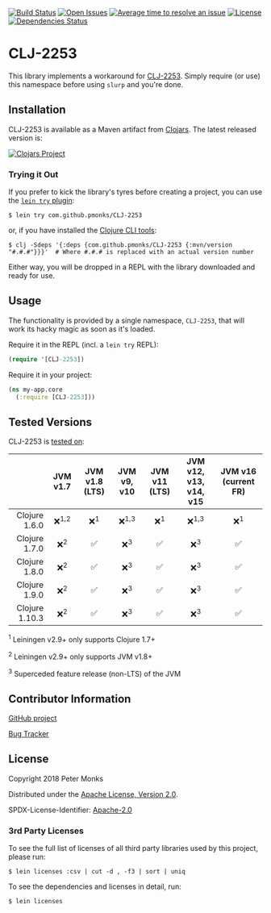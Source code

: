 [![Build Status](https://travis-ci.com/com.github.pmonks/CLJ-2253.svg?branch=master)](https://travis-ci.com/com.github.pmonks/CLJ-2253)
[![Open Issues](https://img.shields.io/github/issues/com.github.pmonks/CLJ-2253.svg)](https://github.com/pmonks/CLJ-2253/issues)
[![Average time to resolve an issue](http://isitmaintained.com/badge/resolution/com.github.pmonks/CLJ-2253.svg)](http://isitmaintained.com/project/com.github.pmonks/CLJ-2253 "Average time to resolve an issue")
[![License](https://img.shields.io/github/license/com.github.pmonks/CLJ-2253.svg)](https://github.com/pmonks/CLJ-2253/blob/master/LICENSE)
[![Dependencies Status](https://versions.deps.co/com.github.pmonks/CLJ-2253/status.svg)](https://versions.deps.co/com.github.pmonks/CLJ-2253)

# CLJ-2253

This library implements a workaround for [CLJ-2253](https://dev.clojure.org/jira/browse/CLJ-2253).  Simply require (or use) this namespace before using `slurp` and you're done.

## Installation

CLJ-2253 is available as a Maven artifact from [Clojars](https://clojars.org/com.github.pmonks/CLJ-2253).  The latest released version is:

[![Clojars Project](https://img.shields.io/clojars/v/com.github.pmonks/CLJ-2253.svg)](https://clojars.org/com.github.pmonks/CLJ-2253)

### Trying it Out
If you prefer to kick the library's tyres before creating a project, you can use the [`lein try` plugin](https://github.com/rkneufeld/lein-try):

```shell
$ lein try com.github.pmonks/CLJ-2253
```

or, if you have installed the [Clojure CLI tools](https://clojure.org/guides/getting_started#_clojure_installer_and_cli_tools):

```shell
$ clj -Sdeps '{:deps {com.github.pmonks/CLJ-2253 {:mvn/version "#.#.#"}}}'  # Where #.#.# is replaced with an actual version number
```

Either way, you will be dropped in a REPL with the library downloaded and ready for use.

## Usage

The functionality is provided by a single namespace, `CLJ-2253`, that will work its hacky magic as soon as it's loaded.

Require it in the REPL (incl. a `lein try` REPL):

```clojure
(require '[CLJ-2253])
```

Require it in your project:

```clojure
(ns my-app.core
  (:require [CLJ-2253]))
```

## Tested Versions

CLJ-2253 is [tested on](https://travis-ci.com/com.github.pmonks/CLJ-2253):

|                | JVM v1.7         | JVM v1.8 (LTS) | JVM v9, v10       | JVM v11 (LTS)  | JVM v12, v13, v14, v15 | JVM v16 (current FR) |
|           ---: |  :---:           |  :---:          |  :---:           |  :---:         |  :---:                 |  :---:               |
| Clojure 1.6.0  | ❌<sup>1,2</sup> | ❌<sup>1</sup> | ❌<sup>1,3</sup> | ❌<sup>1</sup> | ❌<sup>1,3</sup>       | ❌<sup>1</sup>      |
| Clojure 1.7.0  | ❌<sup>2</sup>   | ✅             | ❌<sup>3</sup>   | ✅             | ❌<sup>3</sup>         | ✅                  |
| Clojure 1.8.0  | ❌<sup>2</sup>   | ✅             | ❌<sup>3</sup>   | ✅             | ❌<sup>3</sup>         | ✅                  |
| Clojure 1.9.0  | ❌<sup>2</sup>   | ✅             | ❌<sup>3</sup>   | ✅             | ❌<sup>3</sup>         | ✅                  |
| Clojure 1.10.3 | ❌<sup>2</sup>   | ✅             | ❌<sup>3</sup>   | ✅             | ❌<sup>3</sup>         | ✅                  |

<sup>1</sup> Leiningen v2.9+ only supports Clojure 1.7+

<sup>2</sup> Leiningen v2.9+ only supports JVM v1.8+

<sup>3</sup> Superceded feature release (non-LTS) of the JVM

## Contributor Information

[GitHub project](https://github.com/pmonks/CLJ-2253)

[Bug Tracker](https://github.com/pmonks/CLJ-2253/issues)

## License

Copyright 2018 Peter Monks

Distributed under the [Apache License, Version 2.0](http://www.apache.org/licenses/LICENSE-2.0).

SPDX-License-Identifier: [Apache-2.0](https://spdx.org/licenses/Apache-2.0)

### 3rd Party Licenses

To see the full list of licenses of all third party libraries used by this project, please run:

```shell
$ lein licenses :csv | cut -d , -f3 | sort | uniq
```

To see the dependencies and licenses in detail, run:

```shell
$ lein licenses
```
